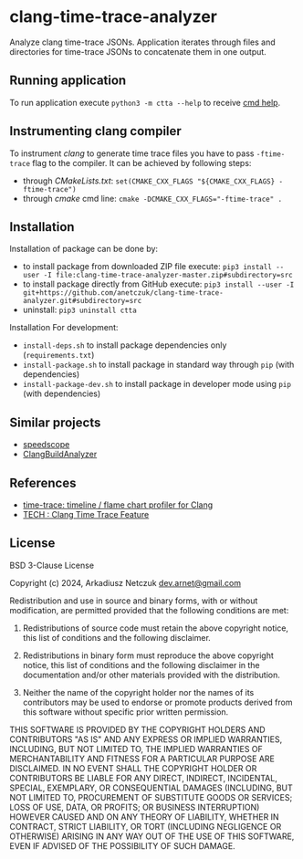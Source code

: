 # clang-time-trace-analyzer

Analyze clang time-trace JSONs. Application iterates through files and directories for time-trace JSONs to concatenate 
them in one output.


## Running application

To run application execute `python3 -m ctta --help` to receive [cmd help](doc/cmdargs.md).


## Instrumenting clang compiler

To instrument *clang* to generate time trace files you have to pass `-ftime-trace` flag to the compiler. It can be 
achieved by following steps:
- through *CMakeLists.txt*: `set(CMAKE_CXX_FLAGS "${CMAKE_CXX_FLAGS} -ftime-trace")`
- through *cmake* cmd line: `cmake -DCMAKE_CXX_FLAGS="-ftime-trace" .`


## Installation

Installation of package can be done by:
 - to install package from downloaded ZIP file execute: `pip3 install --user -I file:clang-time-trace-analyzer-master.zip#subdirectory=src`
 - to install package directly from GitHub execute: `pip3 install --user -I git+https://github.com/anetczuk/clang-time-trace-analyzer.git#subdirectory=src`
 - uninstall: `pip3 uninstall ctta`

Installation For development:
 - `install-deps.sh` to install package dependencies only (`requirements.txt`)
 - `install-package.sh` to install package in standard way through `pip` (with dependencies)
 - `install-package-dev.sh` to install package in developer mode using `pip` (with dependencies)


## Similar projects

- [speedscope](https://github.com/jlfwong/speedscope)
- [ClangBuildAnalyzer](https://github.com/aras-p/ClangBuildAnalyzer)


## References

- [time-trace: timeline / flame chart profiler for Clang](https://aras-p.info/blog/2019/01/16/time-trace-timeline-flame-chart-profiler-for-Clang/)
- [TECH : Clang Time Trace Feature](https://www.snsystems.com/technology/tech-blog/clang-time-trace-feature)


## License

BSD 3-Clause License

Copyright (c) 2024, Arkadiusz Netczuk <dev.arnet@gmail.com>

Redistribution and use in source and binary forms, with or without
modification, are permitted provided that the following conditions are met:

1. Redistributions of source code must retain the above copyright notice, this
   list of conditions and the following disclaimer.

2. Redistributions in binary form must reproduce the above copyright notice,
   this list of conditions and the following disclaimer in the documentation
   and/or other materials provided with the distribution.

3. Neither the name of the copyright holder nor the names of its
   contributors may be used to endorse or promote products derived from
   this software without specific prior written permission.

THIS SOFTWARE IS PROVIDED BY THE COPYRIGHT HOLDERS AND CONTRIBUTORS "AS IS"
AND ANY EXPRESS OR IMPLIED WARRANTIES, INCLUDING, BUT NOT LIMITED TO, THE
IMPLIED WARRANTIES OF MERCHANTABILITY AND FITNESS FOR A PARTICULAR PURPOSE ARE
DISCLAIMED. IN NO EVENT SHALL THE COPYRIGHT HOLDER OR CONTRIBUTORS BE LIABLE
FOR ANY DIRECT, INDIRECT, INCIDENTAL, SPECIAL, EXEMPLARY, OR CONSEQUENTIAL
DAMAGES (INCLUDING, BUT NOT LIMITED TO, PROCUREMENT OF SUBSTITUTE GOODS OR
SERVICES; LOSS OF USE, DATA, OR PROFITS; OR BUSINESS INTERRUPTION) HOWEVER
CAUSED AND ON ANY THEORY OF LIABILITY, WHETHER IN CONTRACT, STRICT LIABILITY,
OR TORT (INCLUDING NEGLIGENCE OR OTHERWISE) ARISING IN ANY WAY OUT OF THE USE
OF THIS SOFTWARE, EVEN IF ADVISED OF THE POSSIBILITY OF SUCH DAMAGE.
